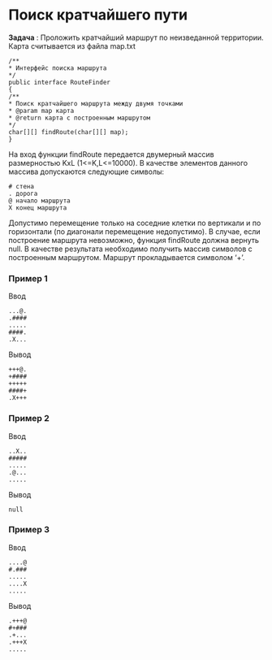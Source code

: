 # Поиск кратчайшего пути

**Задача** : Проложить кратчайший маршрут по неизведанной территории. Карта считывается из файла map.txt

~~~
/**
* Интерфейс поиска маршрута
*/
public interface RouteFinder
{
/**
* Поиск кратчайшего маршрута между двумя точками
* @param map карта
* @return карта с построенным маршрутом
*/
char[][] findRoute(char[][] map);
}
~~~

На вход функции findRoute передается двумерный массив размерностью KxL
(1<=K,L<=10000). В качестве элементов данного массива допускаются следующие
символы:
~~~
# стена
. дорога
@ начало маршрута
X конец маршрута
~~~

Допустимо перемещение только на соседние клетки по вертикали и по горизонтали (по
диагонали перемещение недопустимо). В случае, если построение маршрута
невозможно, функция findRoute должна вернуть null. В качестве результата необходимо
получить массив символов с построенным маршрутом. Маршрут прокладывается
символом ‘+’.

### Пример 1
Ввод
~~~
...@.
.####
.....
####.
.X...
~~~

Вывод
~~~
+++@.
+####
+++++
####+
.X+++
~~~

### Пример 2
Ввод
~~~
..X..
#####
.....
.@...
.....
~~~

Вывод
~~~
null
~~~

### Пример 3
Ввод
~~~
....@
#.###
.....
....X
.....
~~~

Вывод
~~~
.+++@
#+###
.+...
.+++X
.....
~~~
